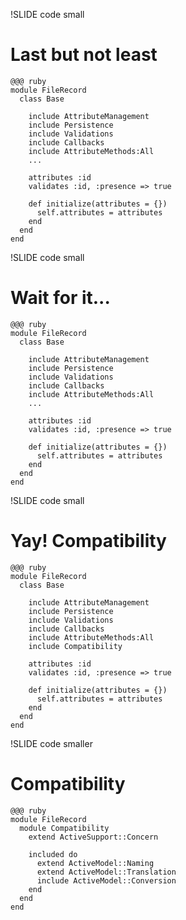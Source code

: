 !SLIDE code small
# Last but not least

    @@@ ruby
    module FileRecord
      class Base

        include AttributeManagement
        include Persistence
        include Validations
        include Callbacks
        include AttributeMethods:All
        ... 

        attributes :id
        validates :id, :presence => true

        def initialize(attributes = {})
          self.attributes = attributes 
        end
      end
    end

!SLIDE code small
# Wait for it...

    @@@ ruby
    module FileRecord
      class Base

        include AttributeManagement
        include Persistence
        include Validations
        include Callbacks
        include AttributeMethods:All
        ... 

        attributes :id
        validates :id, :presence => true

        def initialize(attributes = {})
          self.attributes = attributes 
        end
      end
    end

!SLIDE code small
# Yay! Compatibility

    @@@ ruby
    module FileRecord
      class Base

        include AttributeManagement
        include Persistence
        include Validations
        include Callbacks
        include AttributeMethods:All
        include Compatibility      

        attributes :id
        validates :id, :presence => true

        def initialize(attributes = {})
          self.attributes = attributes 
        end
      end
    end

!SLIDE code smaller
# Compatibility

    @@@ ruby
    module FileRecord
      module Compatibility
        extend ActiveSupport::Concern

        included do    
          extend ActiveModel::Naming
          extend ActiveModel::Translation
          include ActiveModel::Conversion
        end
      end
    end
